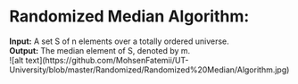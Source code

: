 <h1>Randomized Median Algorithm:</h1>
<strong>Input:</strong> A set S of n elements over a totally ordered universe.<br>
<strong>Output:</strong> The median element of S, denoted by m.<br>
![alt text](https://github.com/MohsenFatemii/UT-University/blob/master/Randomized/Randomized%20Median/Algorithm.jpg)
